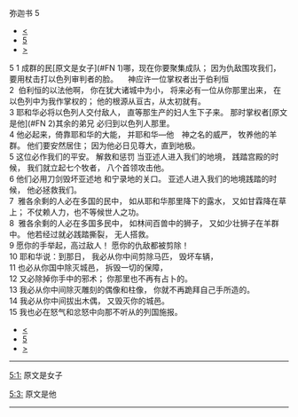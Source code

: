 ﻿





 弥迦书 5




* [<](bible/MIC04.md)
* [5](bible/MIC.md)
* [>](bible/MIC06.md)



 
5 
1 成群的民[原文是女子](#FN
1)哪，现在你要聚集成队； 因为仇敌围攻我们， 要用杖击打以色列审判者的脸。 　神应许一位掌权者出于伯利恒  
2  伯利恒的以法他啊， 你在犹大诸城中为小， 将来必有一位从你那里出来， 在以色列中为我作掌权的； 他的根源从亘古，从太初就有。     
3 耶和华必将以色列人交付敌人， 直等那生产的妇人生下子来。 那时掌权者[原文是他](#FN
2)其余的弟兄 必归到以色列人那里。  
4 他必起来，倚靠耶和华的大能， 并耶和华—他　神之名的威严， 牧养他的羊群。 他们要安然居住； 因为他必日见尊大，直到地极。  
5 这位必作我们的平安。 解救和惩罚 当亚述人进入我们的地境， 践踏宫殿的时候， 我们就立起七个牧者， 八个首领攻击他。  
6 他们必用刀剑毁坏亚述地 和宁录地的关口。 亚述人进入我们的地境践踏的时候， 他必拯救我们。     
7  雅各余剩的人必在多国的民中， 如从耶和华那里降下的露水， 又如甘霖降在草上； 不仗赖人力，也不等候世人之功。  
8  雅各余剩的人必在多国多民中， 如林间百兽中的狮子， 又如少壮狮子在羊群中。 他若经过就必践踏撕裂， 无人搭救。  
9 愿你的手举起，高过敌人！ 愿你的仇敌都被剪除！     
10 耶和华说：到那日， 我必从你中间剪除马匹， 毁坏车辆，  
11 也必从你国中除灭城邑， 拆毁一切的保障，  
12 又必除掉你手中的邪术； 你那里也不再有占卜的。  
13 我必从你中间除灭雕刻的偶像和柱像， 你就不再跪拜自己手所造的。  
14 我必从你中间拔出木偶， 又毁灭你的城邑。  
15 我也必在怒气和忿怒中向那不听从的列国施报。 
* [<](bible/MIC04.md)
* [5](bible/MIC.md)
* [>](bible/MIC06.md)





---


[5:1:](#V1)
原文是女子


[5:3:](#V3)
原文是他




---









